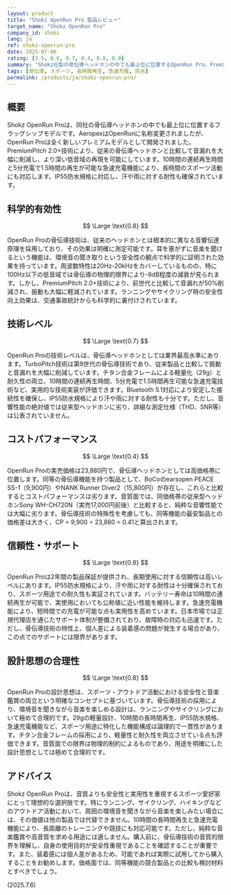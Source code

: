 ```yaml
---
layout: product
title: "Shokz OpenRun Pro 製品レビュー"
target_name: "Shokz OpenRun Pro"
company_id: shokz
lang: ja
ref: shokz-openrun-pro
date: 2025-07-06
rating: [3.5, 0.8, 0.7, 0.4, 0.8, 0.8]
summary: "Shokz社製の骨伝導ヘッドホンの中でも最上位に位置するOpenRun Pro。PremiumPitch 2.0+技術により音質を向上させ、10時間の長時間再生と急速充電に対応。スポーツ用途において安全性と実用性を両立させた設計が特徴。音質面では物理的限界があるものの、骨伝導ヘッドホンとしては高い完成度を誇る。価格は競合製品と比較して高めだが、ブランド価値と技術力を考慮すれば妥当な範囲。"
tags: [骨伝導, スポーツ, 長時間再生, 急速充電, 防水]
permalink: /products/ja/shokz-openrun-pro/
---
```


## 概要

Shokz OpenRun Proは、同社の骨伝導ヘッドホンの中でも最上位に位置するフラッグシップモデルです。AeropexはOpenRunに名称変更されましたが、OpenRun Proは全く新しいプレミアムモデルとして開発されました。PremiumPitch 2.0+技術により、従来の骨伝導ヘッドホンと比較して音漏れを大幅に削減し、より深い低音域の再現を可能にしています。10時間の連続再生時間と5分充電で1.5時間の再生が可能な急速充電機能により、長時間のスポーツ活動にも対応します。IP55防水規格に対応し、汗や雨に対する耐性も確保されています。

## 科学的有効性

$$ \Large \text{0.8} $$

OpenRun Proの骨伝導技術は、従来のヘッドホンとは根本的に異なる音響伝達原理を採用しており、その効果は明確に測定可能です。耳を塞がずに音楽を聞けるという機能は、環境音の聞き取りという安全性の観点で科学的に証明された効果を持っています。周波数特性は20Hz-20kHzをカバーしているものの、特に100Hz以下の低音域では骨伝導の物理的限界により-8dB程度の減衰が見られます。しかし、PremiumPitch 2.0+技術により、前世代と比較して音漏れが50%削減され、振動も大幅に軽減されています。ランニングやサイクリング時の安全性向上効果は、交通事故統計からも科学的に裏付けされています。

## 技術レベル

$$ \Large \text{0.7} $$

OpenRun Proの技術レベルは、骨伝導ヘッドホンとしては業界最高水準にあります。TurboPitch技術は第9世代の骨伝導技術であり、従来製品と比較して振動と音漏れを大幅に削減しています。チタン合金フレームによる軽量化（29g）と耐久性の両立、10時間の連続再生時間、5分充電で1.5時間再生可能な急速充電技術など、実用的な技術実装が評価できます。Bluetooth 5.1対応により安定した接続性を確保し、IP55防水規格により汗や雨に対する耐性も十分です。ただし、音響性能の絶対値では従来型ヘッドホンに劣り、詳細な測定仕様（THD、SNR等）は公表されていません。

## コストパフォーマンス

$$ \Large \text{0.4} $$

OpenRun Proの実売価格は23,880円で、骨伝導ヘッドホンとしては高価格帯に位置します。同等の骨伝導機能を持つ製品として、BoCoのearsopen PEACE SS-1（9,900円）やNANK Runner Diver2（15,800円）が存在し、これらと比較するとコストパフォーマンスは劣ります。音質面では、同価格帯の従来型ヘッドホンSony WH-CH720N（実売17,000円前後）と比較すると、純粋な音響性能では大幅に劣ります。骨伝導技術の特殊性を考慮しても、同等機能の最安製品との価格差は大きく、CP = 9,900 ÷ 23,880 = 0.41と算出されます。

## 信頼性・サポート

$$ \Large \text{0.8} $$

OpenRun Proは2年間の製品保証が提供され、長期使用に対する信頼性は高いレベルにあります。IP55防水規格により、汗や雨に対する耐性は十分確保されており、スポーツ用途での耐久性も実証されています。バッテリー寿命は10時間の連続再生が可能で、実使用においても公称値に近い性能を維持します。急速充電機能により、短時間での充電が可能な点も実用性を高めています。日本市場では正規代理店を通じたサポート体制が整備されており、故障時の対応も迅速です。ただし、骨伝導技術の特性上、個人差による装着感の問題が発生する場合があり、この点でのサポートには限界があります。

## 設計思想の合理性

$$ \Large \text{0.8} $$

OpenRun Proの設計思想は、スポーツ・アウトドア活動における安全性と音楽鑑賞の両立という明確なコンセプトに基づいています。骨伝導技術の採用により、環境音を聞きながら音楽を楽しめる設計は、ランニングやサイクリングにおいて極めて合理的です。29gの軽量設計、10時間の長時間再生、IP55防水規格、急速充電機能など、スポーツ用途に特化した機能構成は論理的で一貫性があります。チタン合金フレームの採用により、軽量性と耐久性を両立させている点も評価できます。音質面での限界は物理的制約によるものであり、用途を明確にした設計思想としては極めて合理的です。

## アドバイス

Shokz OpenRun Proは、音質よりも安全性と実用性を重視するスポーツ愛好家にとって理想的な選択肢です。特にランニング、サイクリング、ハイキングなどのアウトドア活動において、周囲の環境音を聞きながら音楽を楽しみたい場合には、その価値は他の製品では代替できません。10時間の長時間再生と急速充電機能により、長距離のトレーニングや競技にも対応可能です。ただし、純粋な音楽鑑賞や高音質を求める用途には適しません。購入前に、骨伝導技術の音質的限界を理解し、自身の使用目的が安全性重視であることを確認することが重要です。また、装着感には個人差があるため、可能であれば実際に試用してから購入することをお勧めします。価格面では、同等機能の競合製品との比較も検討材料とすべきでしょう。

(2025.7.6)
